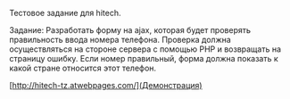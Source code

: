 Тестовое задание для hitech.

Задание: Разработать форму на ajax, которая будет проверять правильность ввода номера телефона. Проверка должна осуществляться на стороне сервера с помощью PHP и возвращать на страницу ошибку. Если номер правильный, форма должна показать к какой стране относится этот телефон. 

[http://hitech-tz.atwebpages.com/](Демонстрация)
